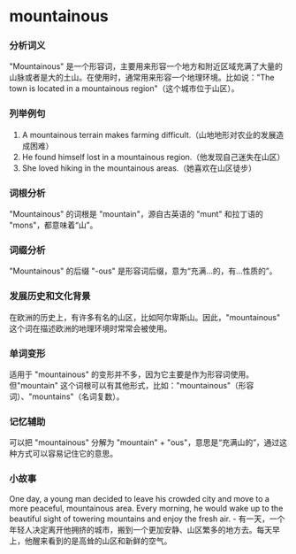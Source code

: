 # mountainous

### 分析词义

  

"Mountainous" 是一个形容词，主要用来形容一个地方和附近区域充满了大量的山脉或者是大的土山。在使用时，通常用来形容一个地理环境。比如说："The town is located in a mountainous region"（这个城市位于山区）。

  

### 列举例句

  

1.  A mountainous terrain makes farming difficult.（山地地形对农业的发展造成困难）
2.  He found himself lost in a mountainous region.（他发现自己迷失在山区）
3.  She loved hiking in the mountainous areas.（她喜欢在山区徒步）

  

### 词根分析

  

"Mountainous" 的词根是 "mountain"，源自古英语的 "munt" 和拉丁语的 "mons"，都意味着“山”。

  

### 词缀分析

  

"Mountainous" 的后缀 "-ous" 是形容词后缀，意为“充满…的，有…性质的”。

  

### 发展历史和文化背景

  

在欧洲的历史上，有许多有名的山区，比如阿尔卑斯山。因此，"mountainous" 这个词在描述欧洲的地理环境时常常会被使用。

  

### 单词变形

  

适用于 "mountainous" 的变形并不多，因为它主要是作为形容词使用。但"mountain" 这个词根可以有其他形式，比如："mountainous"（形容词）、"mountains"（名词复数）。

  

### 记忆辅助

  

可以把 "mountainous" 分解为 "mountain" + "ous"，意思是“充满山的”，通过这种方式可以容易记住它的意思。

  

### 小故事

  

One day, a young man decided to leave his crowded city and move to a more peaceful, mountainous area. Every morning, he would wake up to the beautiful sight of towering mountains and enjoy the fresh air. - 有一天，一个年轻人决定离开他拥挤的城市，搬到一个更加安静、山区繁多的地方去。每天早上，他醒来看到的是高耸的山区和新鲜的空气。
